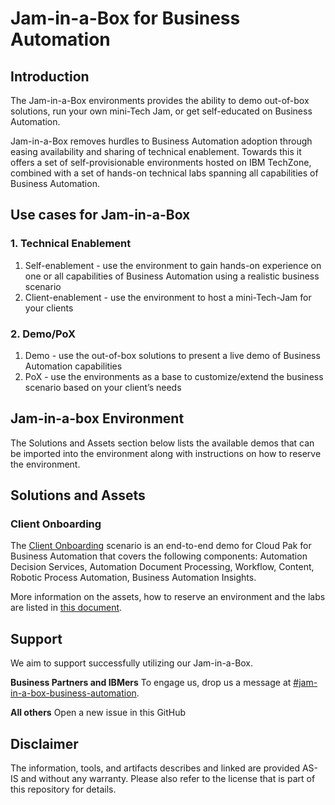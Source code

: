 # Jam-in-a-Box for Business Automation

## Introduction

The Jam-in-a-Box environments provides the ability to demo out-of-box solutions, run your own mini-Tech Jam, or get self-educated on Business Automation.

Jam-in-a-Box removes hurdles to Business Automation adoption through easing availability and sharing of technical enablement. Towards this it offers a set of self-provisionable environments hosted on IBM TechZone, combined with a set of hands-on technical labs spanning all capabilities of Business Automation.

## Use cases for Jam-in-a-Box

### 1. Technical Enablement

1. Self-enablement - use the environment to gain hands-on experience on one or all capabilities of Business Automation using a realistic business scenario
2. Client-enablement - use the environment to host a mini-Tech-Jam for your clients

### 2. Demo/PoX

1. Demo - use the out-of-box solutions to present a live demo of Business Automation capabilities
2. PoX - use the environments as a base to customize/extend the business scenario based on your client’s needs

## Jam-in-a-box Environment

The Solutions and Assets section below lists the available demos that can be imported into the environment along with instructions on how to reserve the environment.

## Solutions and Assets

### Client Onboarding

The [Client Onboarding](https://github.com/IBM/cp4ba-client-onboarding-scenario) scenario is an end-to-end demo for Cloud Pak for Business Automation that covers the following components: Automation Decision Services, Automation Document Processing, Workflow, Content, Robotic Process Automation, Business Automation Insights.

More information on the assets, how to reserve an environment and the labs are listed in [this document](https://github.com/IBM/cp4ba-jam-in-a-box/tree/main/Solutions/Client%20Onboarding).


## Support

We aim to support successfully utilizing our Jam-in-a-Box.

**Business Partners and IBMers**
To engage us, drop us a message at [#jam-in-a-box-business-automation](https://ibm-cloudpak-partners.slack.com/archives/C04SMFNLA3T).


**All others**
Open a new issue in this GitHub

## Disclaimer

The information, tools, and artifacts describes and linked are provided AS-IS and without any warranty. Please also refer to the license that is part of this repository for details.
